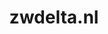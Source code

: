 ---
layout: post
title:  "zwdelta.nl"
internal_url:  "/dutchgov/zwdelta.nl.html"
subdomains_count: 5
all_subdomains_count: 6
urls_count: 5
ssl_rank: 0
http_rank: 56.8
url_link: /data/zwdelta.nl/urls.txt
all_subdomains_link: /data/zwdelta.nl/all_subdomains.txt
subdomains_link: /data/zwdelta.nl/subdomains.txt
categories: dutchgov
---